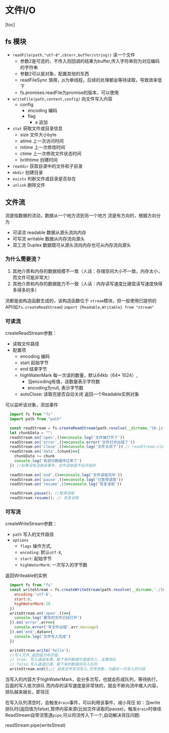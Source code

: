 # 文件I/O

[toc]

## fs 模块

+ `readFile(path,"utf-8",cb(err,buffer/string))` 读一个文件
  + 参数2是可选的，不传入则回调的结果为buffer,传入字符串则为对应编码的字符串
  + 参数2可以是对象，配置其他的东西
  + readFileSync 慎用，js为单线程，后续的处理都会等待读取，导致效率低下
  + fs.promises.readFile为promise的版本，可以使用
+ `writeFile(path,content,config)` 向文件写入内容
  + config
    + encoding 编码
    + flag
      + a 追加
+ `stat` 获取文件或目录信息
  + size 文件大小byte
  + atime 上一次访问时间
  + mtime 上一次修改时间
  + ctime 上一次修改文件状态时间
  + brithtime 创建时间
+ `readdir` 获取目录中的文件和子目录
+ `mkdir` 创建目录
+ `exists` 判断文件或目录是否存在
+ `unlink` 删除文件

## 文件流

流是指数据的流动，数据从一个地方流到另一个地方
流是有方向的，根据方向分为

+ 可读流 readable 数据从源头流向内存
+ 可写流 writable 数据从内存流向源头
+ 双工流 Duplex 数据既可从源头流向内存也可从内存流向源头

### 为什么需要流？

1. 其他介质和内存的数据规模不一致（人话：存储空间大小不一致，内存太小，而文件可能非常大）
2. 其他介质和内存的数据能力不一致（人话：内存读写速度比硬盘读写速度快得多得多的多）

流都是由构造函数生成的，该构造函数位于 `stream`模块，但一般使用已提供的API(如`fs.createReadStream`)
```import {Readable,Writable} from "stream"```

### 可读流

createReadStream参数：

+ 读取文件路径
+ 配置项
  + encoding 编码
  + start 起始字节
  + end 结束字节
  + highWaterMark 每一次读的数量，默认64kb（64* 1024）,
    + 当encoding有值，该数量表示字符数
    + encoding为null, 表示字节数
  + autoClose: 读取完是否自动关闭
返回一个Readable实例对象

可以监听该对象，添加事件

```javascript
  import fs from "fs"
  import path from "path"

  const readStream = fs.createReadStream(path.resolve(__dirname,"10.js"))
  let chunkData = "";
  readStream.on('open',()=>console.log('文件被打开了'))
  readStream.on('error',()=>console.error('文件打开出错了'))
  readStream.on('close',()=>console.log('文件关闭了')) // readStream.close()手动关闭/文件读取完自动关闭
  readStream.on('data',(chunk)=>{
    chunkData += chunk
    console.log('有部分数据传过来了')
  }) //如果没有注册该事件，文件读取是不会开始的
  
  readStream.on('end',()=>console.log('文件读取完毕'))
  readStream.on('pause',()=>console.log('已暂停读取'))
  readStream.on('resume',()=>console.log('恢复读取'))

  readStream.pause(); //暂停读取
  readStream.resume(); // 恢复读取

```

### 可写流

createWriteStream参数：

+ `path` 写入的文件路径
+ `options`
  + `flags` 操作方式,
  + `encoding`: 默认`utf-8`,
  + `start`: 起始字节
  + `highWaterMark`: 一次写入的字节数

返回Writeable的实例

```javascript
  import fs from "fs"
  const writeStream = fs.createWriteStream(path.resolve(__dirname,'./10.js'0,{
    encoding:'utf-8',
    start:0,
    highWaterMark:20
  })
  writeStream.on('open',()=>{
    console.log('要写的文件已经打开')
  }).on('error',err=>{
    console.error('写文件出错',err.message)
  }).on('end',data=>{
    console.log('文件写入完成')
  })

  writeStream.write('hello');
  //写入文件,返回值为布尔值，
  // true: 写入通道未满，接下来的数据可直接写入，无需排队
  // false:写入通道已满，接下来的数据将写入队列
  writeStream.end();// 结束文件写流写入,可传参数，为最后一次写入的内容
```

当写入的内容大于highWaterMark，会分多次写，也就会形成队列，等待执行，后面的写入依次排队
而内存的读写速度是非常快的，就会不断向流中推入内容，排队越来越长，即背压

在写入队列清空时，会触发`drain`事件，可以利用该事件，减小背压
如：当write排队时(返回值为false),暂停内容来源(比如文件读取的pause)，触发`drain`时继续
ReadStream自带流管道`pipe`,可以将流传入下一个,自动解决背压问题:

readStream.pipe(writeStreat)
